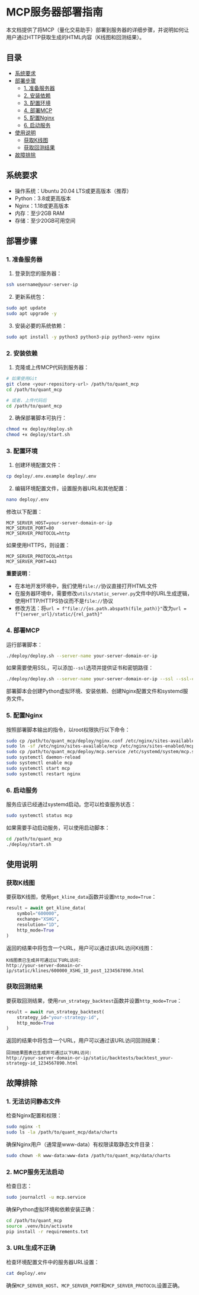 # MCP服务器部署指南

本文档提供了将MCP（量化交易助手）部署到服务器的详细步骤，并说明如何让用户通过HTTP获取生成的HTML内容（K线图和回测结果）。

## 目录

- [系统要求](#系统要求)
- [部署步骤](#部署步骤)
  - [1. 准备服务器](#1-准备服务器)
  - [2. 安装依赖](#2-安装依赖)
  - [3. 配置环境](#3-配置环境)
  - [4. 部署MCP](#4-部署mcp)
  - [5. 配置Nginx](#5-配置nginx)
  - [6. 启动服务](#6-启动服务)
- [使用说明](#使用说明)
  - [获取K线图](#获取k线图)
  - [获取回测结果](#获取回测结果)
- [故障排除](#故障排除)

## 系统要求

- 操作系统：Ubuntu 20.04 LTS或更高版本（推荐）
- Python：3.8或更高版本
- Nginx：1.18或更高版本
- 内存：至少2GB RAM
- 存储：至少20GB可用空间

## 部署步骤

### 1. 准备服务器

1. 登录到您的服务器：

```bash
ssh username@your-server-ip
```

2. 更新系统包：

```bash
sudo apt update
sudo apt upgrade -y
```

3. 安装必要的系统依赖：

```bash
sudo apt install -y python3 python3-pip python3-venv nginx
```

### 2. 安装依赖

1. 克隆或上传MCP代码到服务器：

```bash
# 如果使用Git
git clone <your-repository-url> /path/to/quant_mcp
cd /path/to/quant_mcp

# 或者，上传代码后
cd /path/to/quant_mcp
```

2. 确保部署脚本可执行：

```bash
chmod +x deploy/deploy.sh
chmod +x deploy/start.sh
```

### 3. 配置环境

1. 创建环境配置文件：

```bash
cp deploy/.env.example deploy/.env
```

2. 编辑环境配置文件，设置服务器URL和其他配置：

```bash
nano deploy/.env
```

修改以下配置：

```
MCP_SERVER_HOST=your-server-domain-or-ip
MCP_SERVER_PORT=80
MCP_SERVER_PROTOCOL=http
```

如果使用HTTPS，则设置：

```
MCP_SERVER_PROTOCOL=https
MCP_SERVER_PORT=443
```

**重要说明**：
- 在本地开发环境中，我们使用`file://`协议直接打开HTML文件
- 在服务器环境中，需要修改`utils/static_server.py`文件中的URL生成逻辑，使用HTTP/HTTPS协议而不是`file://`协议
- 修改方法：将`url = f"file://{os.path.abspath(file_path)}"`改为`url = f"{server_url}/static/{rel_path}"`

### 4. 部署MCP

运行部署脚本：

```bash
./deploy/deploy.sh --server-name your-server-domain-or-ip
```

如果需要使用SSL，可以添加`--ssl`选项并提供证书和密钥路径：

```bash
./deploy/deploy.sh --server-name your-server-domain-or-ip --ssl --ssl-cert /path/to/cert.pem --ssl-key /path/to/key.pem
```

部署脚本会创建Python虚拟环境、安装依赖、创建Nginx配置文件和systemd服务文件。

### 5. 配置Nginx

按照部署脚本输出的指令，以root权限执行以下命令：

```bash
sudo cp /path/to/quant_mcp/deploy/nginx.conf /etc/nginx/sites-available/mcp
sudo ln -sf /etc/nginx/sites-available/mcp /etc/nginx/sites-enabled/mcp
sudo cp /path/to/quant_mcp/deploy/mcp.service /etc/systemd/system/mcp.service
sudo systemctl daemon-reload
sudo systemctl enable mcp
sudo systemctl start mcp
sudo systemctl restart nginx
```

### 6. 启动服务

服务应该已经通过systemd启动。您可以检查服务状态：

```bash
sudo systemctl status mcp
```

如果需要手动启动服务，可以使用启动脚本：

```bash
cd /path/to/quant_mcp
./deploy/start.sh
```

## 使用说明

### 获取K线图

要获取K线图，使用`get_kline_data`函数并设置`http_mode=True`：

```python
result = await get_kline_data(
    symbol="600000",
    exchange="XSHG",
    resolution="1D",
    http_mode=True
)
```

返回的结果中将包含一个URL，用户可以通过该URL访问K线图：

```
K线图表已生成并可通过以下URL访问:
http://your-server-domain-or-ip/static/klines/600000_XSHG_1D_post_1234567890.html
```

### 获取回测结果

要获取回测结果，使用`run_strategy_backtest`函数并设置`http_mode=True`：

```python
result = await run_strategy_backtest(
    strategy_id="your-strategy-id",
    http_mode=True
)
```

返回的结果中将包含一个URL，用户可以通过该URL访问回测结果：

```
回测结果图表已生成并可通过以下URL访问:
http://your-server-domain-or-ip/static/backtests/backtest_your-strategy-id_1234567890.html
```

## 故障排除

### 1. 无法访问静态文件

检查Nginx配置和权限：

```bash
sudo nginx -t
sudo ls -la /path/to/quant_mcp/data/charts
```

确保Nginx用户（通常是www-data）有权限读取静态文件目录：

```bash
sudo chown -R www-data:www-data /path/to/quant_mcp/data/charts
```

### 2. MCP服务无法启动

检查日志：

```bash
sudo journalctl -u mcp.service
```

确保Python虚拟环境和依赖安装正确：

```bash
cd /path/to/quant_mcp
source .venv/bin/activate
pip install -r requirements.txt
```

### 3. URL生成不正确

检查环境配置文件中的服务器URL设置：

```bash
cat deploy/.env
```

确保`MCP_SERVER_HOST`、`MCP_SERVER_PORT`和`MCP_SERVER_PROTOCOL`设置正确。
